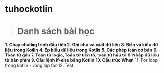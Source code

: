 # tuhockotlin
> # Danh sách bài học
**1. Chạy chương trình đầu tiên**
**2. Ghi chú và xuất dữ liệu**
**3. Biến và kiểu dữ liệu trong Kotlin**
**4. Ép kiểu dữ liệu trong Kotlin**
**5. Các phép toán cơ bản**
**6. Toán tử gán**
**7. Toán tử logic, Toán tử tiền tố, toán tử hậu tố**
**8. Nhập dữ liệu từ bàn phím**
**9. Câu lệnh if-else bằng Kotlin**
**10. Cấu trúc When**
11. For loop trong kotlin - vòng lập for
12. Test
